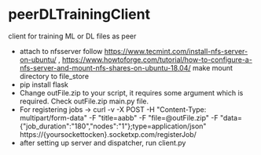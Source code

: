 # peerDLTrainingClient
client for training ML or DL files as peer
* attach to nfsserver follow https://www.tecmint.com/install-nfs-server-on-ubuntu/ , https://www.howtoforge.com/tutorial/how-to-configure-a-nfs-server-and-mount-nfs-shares-on-ubuntu-18.04/ make mount directory to file_store
* pip install flask
* Change outFile.zip to your script, it requires some argument which is required. Check outFile.zip main.py file. 
* For registering jobs -> curl -v -X POST -H "Content-Type: multipart/form-data" -F "title=aabb" -F "file=@outFile.zip" -F "data={\"job_duration\":\"180\",\"nodes\":\"1\"};type=application/json" https://{yoursockettocken}.socketxp.com/registerJob/
* after setting up server and dispatcher, run client.py

